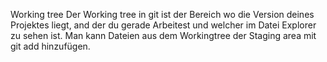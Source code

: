 Working tree
Der Working tree in git ist der Bereich wo die Version deines Projektes liegt, and der du gerade Arbeitest und welcher im Datei Explorer zu sehen ist. Man kann Dateien aus dem Workingtree der Staging area mit git add hinzufügen. 